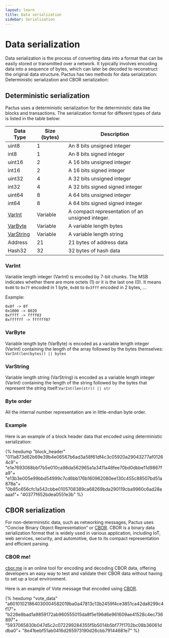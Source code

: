 ```yaml
---
layout: learn
title: Data serialization
sidebar: Serialization
---
```


# Data serialization

Data serialization is the process of converting data into a format that can be easily stored or transmitted over a network.
It typically involves encoding data into a sequence of bytes, which can later be decoded to
reconstruct the original data structure.
Pactus has two methods for data serialization: Deterministic serialization and CBOR serialization:

## Deterministic serialization

Pactus uses a deterministic serialization for the deterministic data like blocks and transactions.
The serialization format for different types of data is listed in the table below:

| **Data Type**           | **Size (bytes)** | **Description**                                  |
| ----------------------- | ---------------- | ------------------------------------------------ |
| uint8                   | 1                | An 8 bits unsigned integer                       |
| int8                    | 1                | An 8 bits signed integer                         |
| uint16                  | 2                | A 16 bits unsigned integer                       |
| int16                   | 2                | A 16 bits signed integer                         |
| uint32                  | 4                | A 32 bits unsigned integer                       |
| int32                   | 4                | A 32 bits signed signed integer                  |
| uint64                  | 8                | A 64 bits unsigned integer                       |
| int64                   | 8                | A 64 bits signed signed integer                  |
| [VarInt](#varint)       | Variable         | A compact representation of an unsigned integer. |
| [VarByte](#varbyte)     | Variable         | A variable length bytes                          |
| [VarString](#varstring) | Variable         | A variable length string                         |
| Address                 | 21               | 21 bytes of address data                         |
| Hash32                  | 32               | 32 bytes of hash data                            |

### VarInt

Variable length integer (VarInt) is encoded by 7-bit chunks. The MSB indicates whether there are
more octets (1) or it is the last one (0). It means `0x00` to `0x7f` encoded in 1 byte, `0x80` to
`0x3fff` encoded in 2 bytes, ...

Example:

```text
0x0f -> 0f
0x1000 -> 8020
0xffff -> ffff03
0xffffff -> ffffff07
```

### VarByte

Variable length byte (VarByte) is encoded as a variable length integer (VarInt) containing the
length of the array followed by the bytes themselves: `VarInt(len(bytes)) || bytes`

### VarString

Variable length string (VarString) is encoded as a variable length integer (VarInt) containing the
length of the string followed by the bytes that represent the string
itself:`VarInt(len(str)) || str`

### Byte order

All the internal number representation are in little-endian byte order.

### Example

Here is an example of a block header data that encoded using deterministic serialization:

{% hexdump "block_header"
"011a873d62b69e39b4e06567b6ad3a58f61df4c3c05920a29043277af01264c9"+
"e1e7693068bbf7b5e010ca98da562965a1a3411a48fee70bd0dbbe11d9867fa9"+
"e13b3e005e99bbd54999c7cd6bb176b160962080ee130c455c88507bd51a878a"+
"0b85c656cfc1a542cbbe0105708389ca68269bda290119cba9960c6ad28aaaa1"+
"40377f652bdea0551e3b" %}

## CBOR serialization

For non-deterministic data, such as networking messages, Pactus uses
“Concise Binary Object Representation” or [CBOR](https://tools.ietf.org/html/rfc7049).
CBOR is a binary data serialization format that is widely used in various application,
including IoT, web services, security, and automotive, due to its compact representation and efficient parsing.

### CBOR me!

[cbor.me](https://cbor.me)
is an online tool for encoding and decoding CBOR data, offering developers an easy way to test and
validate their CBOR data without having to set up a local environment.

Here is an example of Vote message that encoded using [CBOR](https://cbor.me/?bytes=a60101021864030004582019ba0a47813c13b2459f4ce3851ca42da8299c4f17b226e8bad1a9859172ab960555015da8f5e196d6e961609ae41528c4ec7368975937065830b047d5c2c072299284355f5b5014b5bf77f1702bc08b36061ddba08e41bebf51ab0416d265973190d26cbb79144681e7).

{% hexdump "vote_data"
"a60101021864030004582019ba0a47813c13b2459f4ce3851ca42da8299c4f17"+
"b226e8bad1a9859172ab960555015da8f5e196d6e961609ae41528c4ec736897"+
"5937065830b047d5c2c072299284355f5b5014b5bf77f1702bc08b36061ddba0"+
"8e41bebf51ab0416d265973190d26cbb79144681e7" %}
